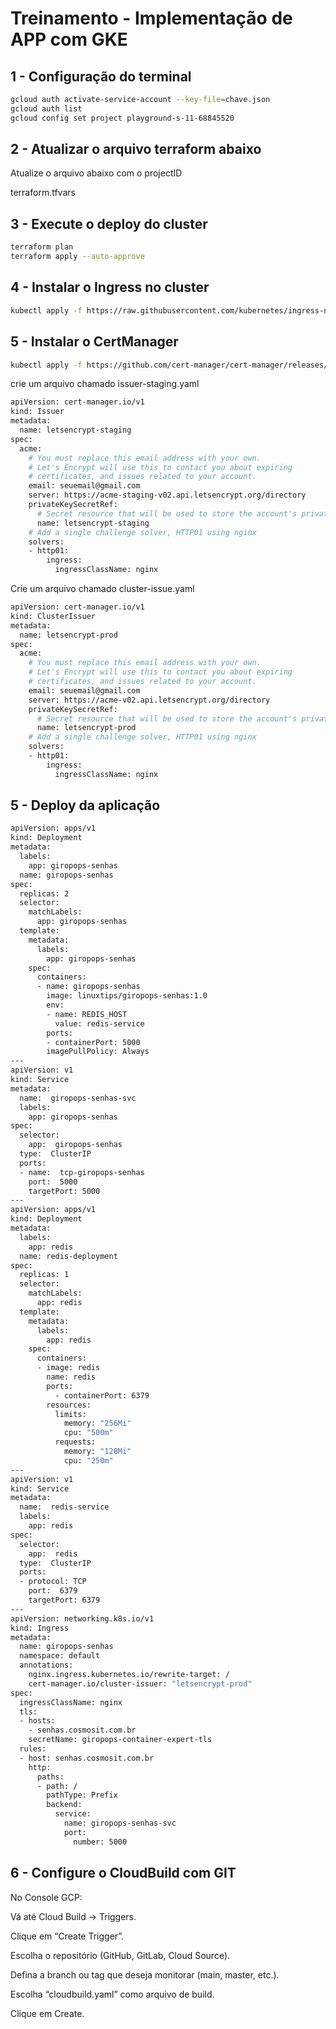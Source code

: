 # Treinamento - Implementação de APP com GKE

## 1 - Configuração do terminal

```sh
gcloud auth activate-service-account --key-file=chave.json
gcloud auth list
gcloud config set project playground-s-11-68845520

```

## 2 - Atualizar o arquivo terraform abaixo
Atualize o arquivo abaixo com o projectID

terraform.tfvars


## 3 - Execute o deploy do cluster

```sh
terraform plan
terraform apply --auto-approve
```
## 4 -  Instalar o Ingress no cluster
```sh
kubectl apply -f https://raw.githubusercontent.com/kubernetes/ingress-nginx/controller-v1.12.0-beta.0/deploy/static/provider/cloud/deploy.yaml

```

## 5 -  Instalar o CertManager
```sh
kubectl apply -f https://github.com/cert-manager/cert-manager/releases/download/v1.15.3/cert-manager.yaml
```

crie um arquivo chamado issuer-staging.yaml
```sh
apiVersion: cert-manager.io/v1
kind: Issuer
metadata:
  name: letsencrypt-staging
spec:
  acme:
    # You must replace this email address with your own.
    # Let's Encrypt will use this to contact you about expiring
    # certificates, and issues related to your account.
    email: seuemail@gmail.com
    server: https://acme-staging-v02.api.letsencrypt.org/directory
    privateKeySecretRef:
      # Secret resource that will be used to store the account's private key.
      name: letsencrypt-staging
    # Add a single challenge solver, HTTP01 using nginx
    solvers:
    - http01:
        ingress:
          ingressClassName: nginx
```

Crie um arquivo chamado cluster-issue.yaml
```sh
apiVersion: cert-manager.io/v1
kind: ClusterIssuer
metadata:
  name: letsencrypt-prod
spec:
  acme:
    # You must replace this email address with your own.
    # Let's Encrypt will use this to contact you about expiring
    # certificates, and issues related to your account.
    email: seuemail@gmail.com
    server: https://acme-v02.api.letsencrypt.org/directory
    privateKeySecretRef:
      # Secret resource that will be used to store the account's private key.
      name: letsencrypt-prod
    # Add a single challenge solver, HTTP01 using nginx
    solvers:
    - http01:
        ingress:
          ingressClassName: nginx

```

## 5 -  Deploy da aplicação

```sh
apiVersion: apps/v1
kind: Deployment
metadata:
  labels: 
    app: giropops-senhas
  name: giropops-senhas
spec:
  replicas: 2
  selector:
    matchLabels:
      app: giropops-senhas
  template:
    metadata:
      labels:
        app: giropops-senhas
    spec:
      containers:
      - name: giropops-senhas
        image: linuxtips/giropops-senhas:1.0
        env:
        - name: REDIS_HOST
          value: redis-service
        ports:
        - containerPort: 5000
        imagePullPolicy: Always
---
apiVersion: v1
kind: Service
metadata:
  name:  giropops-senhas-svc
  labels:
    app: giropops-senhas
spec:
  selector:
    app:  giropops-senhas
  type:  ClusterIP
  ports:
  - name:  tcp-giropops-senhas
    port:  5000
    targetPort: 5000
---
apiVersion: apps/v1
kind: Deployment
metadata:
  labels:
    app: redis
  name: redis-deployment
spec:
  replicas: 1
  selector:
    matchLabels:
      app: redis
  template:
    metadata:
      labels:
        app: redis
    spec:
      containers:
      - image: redis
        name: redis
        ports:
          - containerPort: 6379
        resources:
          limits:
            memory: "256Mi"
            cpu: "500m"
          requests:
            memory: "128Mi"
            cpu: "250m"
---
apiVersion: v1
kind: Service
metadata:
  name:  redis-service
  labels:
    app: redis
spec:
  selector:
    app:  redis
  type:  ClusterIP
  ports:
  - protocol: TCP
    port:  6379
    targetPort: 6379
---
apiVersion: networking.k8s.io/v1
kind: Ingress
metadata:
  name: giropops-senhas
  namespace: default
  annotations:
    nginx.ingress.kubernetes.io/rewrite-target: /
    cert-manager.io/cluster-issuer: "letsencrypt-prod"
spec:
  ingressClassName: nginx
  tls:
  - hosts:
    - senhas.cosmosit.com.br
    secretName: giropops-container-expert-tls
  rules:
  - host: senhas.cosmosit.com.br
    http:
      paths:
      - path: /
        pathType: Prefix
        backend:
          service:
            name: giropops-senhas-svc
            port:
              number: 5000
```

## 6 - Configure o CloudBuild com GIT

No Console GCP:

Vá até Cloud Build → Triggers.

Clique em “Create Trigger”.

Escolha o repositório (GitHub, GitLab, Cloud Source).

Defina a branch ou tag que deseja monitorar (main, master, etc.).

Escolha “cloudbuild.yaml” como arquivo de build.

Clique em Create.
